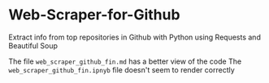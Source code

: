 # Web-Scraper-for-Github
Extract info from top repositories in Github with Python using Requests and Beautiful Soup

The file `web_scraper_github_fin.md` has a better view of the code
The `web_scraper_github_fin.ipnyb` file doesn't seem to render correctly
